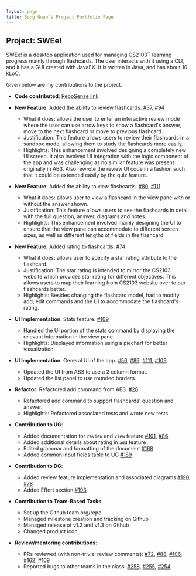 ```yaml
---
layout: page
title: Song Guan's Project Portfolio Page
---
```


## Project: SWEe!

SWEe! is a desktop application used for managing CS2103T learning progress mainly through flashcards. The user interacts with it using a CLI, and it has a GUI created with JavaFX. It is written in Java, and has about 10 kLoC.

Given below are my contributions to the project.

* **Code contributed**: [RepoSense link](https://nus-cs2103-ay2021s1.github.io/tp-dashboard/#breakdown=true&search=&sort=groupTitle&sortWithin=title&since=2020-08-14&timeframe=commit&mergegroup=&groupSelect=groupByRepos&checkedFileTypes=docs~functional-code~test-code~other&tabOpen=true&tabType=authorship&zFR=false&tabAuthor=sgn00&tabRepo=AY2021S1-CS2103T-T17-2%2Ftp%5Bmaster%5D&authorshipIsMergeGroup=false&authorshipFileTypes=docs~functional-code~test-code)

* **New Feature**: Added the ability to review flashcards. [#37](https://github.com/AY2021S1-CS2103T-T17-2/tp/pull/37), [#94](https://github.com/AY2021S1-CS2103T-T17-2/tp/pull/94)
  * What it does: allows the user to enter an interactive review mode where the user can use arrow keys
  to show a flashcard's answer, move to the next flashcard or move to previous flashcard.
  * Justification: This feature allows users to review their flashcards in a sandbox mode, allowing them to study the flashcards
  more easily.
  * Highlights: This enhancement involved designing a completely new UI screen. It also involved UI integration with the logic component of the app and was challenging as 
 no similar feature was present originally in AB3. Also rewrote the review UI code in a fashion such that it could be extended easily by the quiz feature.

* **New Feature**: Added the ability to view flashcards. [#89](https://github.com/AY2021S1-CS2103T-T17-2/tp/pull/89), [#111](https://github.com/AY2021S1-CS2103T-T17-2/tp/pull/111)
  * What it does: allows user to view a flashcard in the view pane with or without the answer shown.
  * Justification: This feature allows users to see the flashcards in detail with the full question, answer, diagrams and notes.
  * Highlights: This enhancement involved mainly designing the UI to ensure that the view pane can accommodate to different
  screen sizes, as well as different lengths of fields in the flashcard.
  
* **New Feature**: Added rating to flashcards. [#74](https://github.com/AY2021S1-CS2103T-T17-2/tp/pull/74)
  * What it does: allows user to specify a star rating attribute to the flashcard.
  * Justification: The star rating is intended to mirror the CS2103 website which provides star rating for different objectives.
  This allows users to map their learning from CS2103 website over to our flashcards better.
  * Highlights: Besides changing the flashcard model, had to modify add, edit commands and the UI to accommodate the flashcard's rating.
  
* **UI Implementation**: Stats feature. [#109](https://github.com/AY2021S1-CS2103T-T17-2/tp/pull/109)
  * Handled the UI portion of the stats command by displaying the relevant information in the view pane.
  * Highlights: Displayed information using a piechart for better visualization.

* **UI Implementation**: General UI of the app. [#56](https://github.com/AY2021S1-CS2103T-T17-2/tp/pull/56), [#89](https://github.com/AY2021S1-CS2103T-T17-2/tp/pull/89), [#111](https://github.com/AY2021S1-CS2103T-T17-2/tp/pull/111), [#109](https://github.com/AY2021S1-CS2103T-T17-2/tp/pull/109)
  * Updated the UI from AB3 to use a 2 column format.
  * Updated the list panel to use rounded borders.
  
* **Refactor**: Refactored add command from AB3. [#28](https://github.com/AY2021S1-CS2103T-T17-2/tp/pull/28)
  * Refactored add command to support flashcards' question and answer.
  * Highlights: Refactored associated tests and wrote new tests.

* **Contribution to UG**:
  * Added documentation for `review` and `view` feature [#101](https://github.com/AY2021S1-CS2103T-T17-2/tp/pull/101), [#86](https://github.com/AY2021S1-CS2103T-T17-2/tp/pull/86)
  * Added additional details about rating in `add` feature
  * Edited grammar and formatting of the document [#168](https://github.com/AY2021S1-CS2103T-T17-2/tp/pull/168)
  * Added common input fields table to UG [#189](https://github.com/AY2021S1-CS2103T-T17-2/tp/pull/189)
  
* **Contribution to DG**:
  * Added review feature implementation and associated diagrams [#190](https://github.com/AY2021S1-CS2103T-T17-2/tp/pull/190), [#78](https://github.com/AY2021S1-CS2103T-T17-2/tp/pull/78)
  * Added Effort section [#193](https://github.com/AY2021S1-CS2103T-T17-2/tp/pull/193)
  
* **Contribution to Team-Based Tasks**:
  * Set up the Github team org/repo
  * Managed milestone creation and tracking on Github
  * Managed release of v1.2 and v1.3 on Github
  * Changed product icon
  

* **Review/mentoring contributions**:
  * PRs reviewed (with non-trivial review comments): [#72](https://github.com/AY2021S1-CS2103T-T17-2/tp/pull/72), [#88](https://github.com/AY2021S1-CS2103T-T17-2/tp/pull/88), [#106](https://github.com/AY2021S1-CS2103T-T17-2/tp/pull/106), [#162](https://github.com/AY2021S1-CS2103T-T17-2/tp/pull/162), [#169](https://github.com/AY2021S1-CS2103T-T17-2/tp/pull/169)
  * Reported bugs to other teams in the class: [#258](https://github.com/AY2021S1-CS2103T-F12-1/tp/issues/258), [#255](https://github.com/AY2021S1-CS2103T-F12-1/tp/issues/255), [#254](https://github.com/AY2021S1-CS2103T-F12-1/tp/issues/254)


